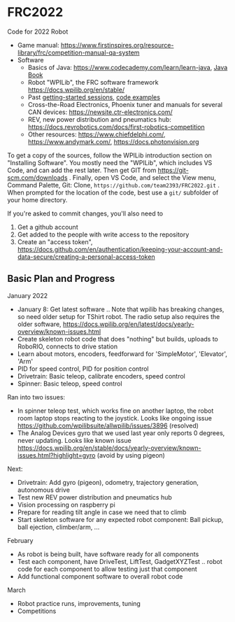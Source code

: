 FRC2022
=======

Code for 2022 Robot

 * Game manual: https://www.firstinspires.org/resource-library/frc/competition-manual-qa-system
 * Software
   * Basics of Java: https://www.codecademy.com/learn/learn-java, [Java Book](https://www.amazon.com/dp/0596009208)
   * Robot "WPILib", the FRC software framework https://docs.wpilib.org/en/stable/
   * Past [getting-started sessions](https://github.com/team2393/FRC/wiki), [code examples](https://github.com/team2393/FRC/tree/master/src/main/java)
   * Cross-the-Road Electronics, Phoenix tuner and manuals for several CAN devices: https://newsite.ctr-electronics.com/
   * REV, new power distribution and pneumatics hub: https://docs.revrobotics.com/docs/first-robotics-competition
   * Other resources: https://www.chiefdelphi.com/, https://www.andymark.com/, https://docs.photonvision.org

To get a copy of the sources, follow the WPILib introduction section on "Installing Software".
You mostly need the "WPILib", which includes VS Code, and can add the rest later.
Then get GIT from https://git-scm.com/downloads .
Finally, open VS Code, and select the View menu, Command Palette, Git: Clone, `https://github.com/team2393/FRC2022.git` .
When prompted for the location of the code, best use a `git/` subfolder of your home directory.

If you're asked to commit changes, you'll also need to
  1) Get a github account
  2) Get added to the people with write access to the repository
  3) Create an "access token", https://docs.github.com/en/authentication/keeping-your-account-and-data-secure/creating-a-personal-access-token


Basic Plan and Progress
-----------------------

January 2022

* January 8: Get latest software .. Note that wpilib has breaking changes, so need older setup for TShirt robot. The radio setup also requires the older software, https://docs.wpilib.org/en/latest/docs/yearly-overview/known-issues.html
* Create skeleton robot code that does "nothing" but builds, uploads to RoboRIO, connects to drive station
* Learn about motors, encoders, feedforward for 'SimpleMotor', 'Elevator', 'Arm'
* PID for speed control, PID for position control
* Drivetrain: Basic teleop, calibrate encoders, speed control
* Spinner: Basic teleop, speed control

Ran into two issues:
* In spinner teleop test, which works fine on another laptop, the robot room laptop stops reacting to the joystick.
  Looks like ongoing issue https://github.com/wpilibsuite/allwpilib/issues/3896 (resolved)
* The Analog Devices gyro that we used last year only reports 0 degrees, never updating.
  Looks like known issue https://docs.wpilib.org/en/stable/docs/yearly-overview/known-issues.html?highlight=gyro (avoid by using pigeon)
  
Next:
* Drivetrain: Add gyro (pigeon), odometry, trajectory generation, autonomous drive
* Test new REV power distribution and pneumatics hub
* Vision processing on raspberry pi
* Prepare for reading tilt angle in case we need that to climb
* Start skeleton software for any expected robot component: Ball pickup, ball ejection, climber/arm, ...

February

 * As robot is being built, have software ready for all components
 * Test each component, have DriveTest, LiftTest, GadgetXYZTest .. robot code for each component to allow testing just that component
 * Add functional component software to overall robot code

March

 * Robot practice runs, improvements, tuning
 * Competitions
